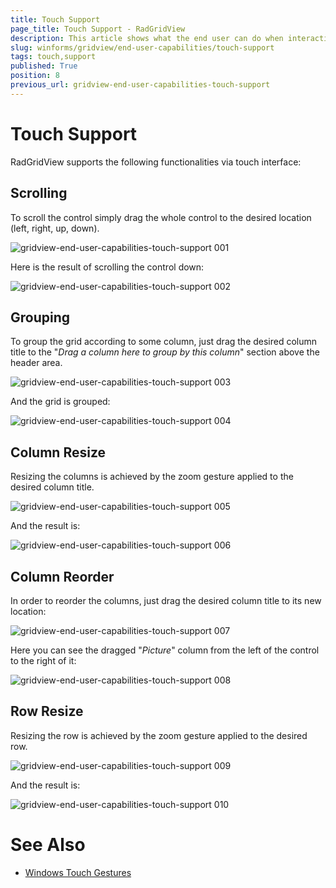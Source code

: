 ```yaml
---
title: Touch Support
page_title: Touch Support - RadGridView
description: This article shows what the end user can do when interacting with RadGridView on a touch screen.  
slug: winforms/gridview/end-user-capabilities/touch-support
tags: touch,support
published: True
position: 8
previous_url: gridview-end-user-capabilities-touch-support
---
```


# Touch Support

RadGridView supports the following functionalities via touch interface:

## Scrolling

To scroll the control simply drag the whole control to the desired location (left, right, up, down).

![gridview-end-user-capabilities-touch-support 001](images/gridview-end-user-capabilities-touch-support001.png)

Here is the result of scrolling the control down:

![gridview-end-user-capabilities-touch-support 002](images/gridview-end-user-capabilities-touch-support002.png)

## Grouping

To group the grid according to some column, just drag the desired column title to the "*Drag a column here to group by this column*" section above the header area.

![gridview-end-user-capabilities-touch-support 003](images/gridview-end-user-capabilities-touch-support003.png)

And the grid is grouped:

![gridview-end-user-capabilities-touch-support 004](images/gridview-end-user-capabilities-touch-support004.png)

## Column Resize

Resizing the columns is achieved by the zoom gesture applied to the desired column title.

![gridview-end-user-capabilities-touch-support 005](images/gridview-end-user-capabilities-touch-support005.png)

And the result is:

![gridview-end-user-capabilities-touch-support 006](images/gridview-end-user-capabilities-touch-support006.png)

## Column Reorder

In order to reorder the columns, just drag the desired column title to its new location:

![gridview-end-user-capabilities-touch-support 007](images/gridview-end-user-capabilities-touch-support007.png)

Here you can see the dragged "*Picture*" column from the left of the control to the right of it:

![gridview-end-user-capabilities-touch-support 008](images/gridview-end-user-capabilities-touch-support008.png)

## Row Resize

Resizing the row is achieved by the zoom gesture applied to the desired row.

![gridview-end-user-capabilities-touch-support 009](images/gridview-end-user-capabilities-touch-support009.png)

And the result is:

![gridview-end-user-capabilities-touch-support 010](images/gridview-end-user-capabilities-touch-support010.png)

# See Also

 * [Windows Touch Gestures](http://msdn.microsoft.com/en-us/library/windows/desktop/dd940543(v=vs.85).aspx)
